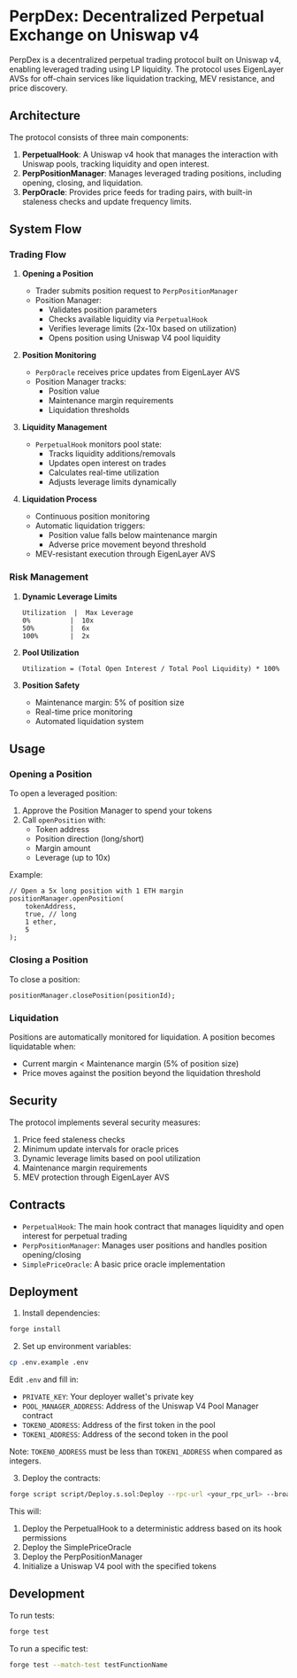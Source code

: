 # PerpDex: Decentralized Perpetual Exchange on Uniswap v4

PerpDex is a decentralized perpetual trading protocol built on Uniswap v4, enabling leveraged trading using LP liquidity. The protocol uses EigenLayer AVSs for off-chain services like liquidation tracking, MEV resistance, and price discovery.

## Architecture

The protocol consists of three main components:

1. **PerpetualHook**: A Uniswap v4 hook that manages the interaction with Uniswap pools, tracking liquidity and open interest.
2. **PerpPositionManager**: Manages leveraged trading positions, including opening, closing, and liquidation.
3. **PerpOracle**: Provides price feeds for trading pairs, with built-in staleness checks and update frequency limits.

## System Flow

### Trading Flow

1. **Opening a Position**

   - Trader submits position request to `PerpPositionManager`
   - Position Manager:
     - Validates position parameters
     - Checks available liquidity via `PerpetualHook`
     - Verifies leverage limits (2x-10x based on utilization)
     - Opens position using Uniswap V4 pool liquidity

2. **Position Monitoring**

   - `PerpOracle` receives price updates from EigenLayer AVS
   - Position Manager tracks:
     - Position value
     - Maintenance margin requirements
     - Liquidation thresholds

3. **Liquidity Management**

   - `PerpetualHook` monitors pool state:
     - Tracks liquidity additions/removals
     - Updates open interest on trades
     - Calculates real-time utilization
     - Adjusts leverage limits dynamically

4. **Liquidation Process**
   - Continuous position monitoring
   - Automatic liquidation triggers:
     - Position value falls below maintenance margin
     - Adverse price movement beyond threshold
   - MEV-resistant execution through EigenLayer AVS

### Risk Management

1. **Dynamic Leverage Limits**

   ```
   Utilization  |  Max Leverage
   0%          |  10x
   50%         |  6x
   100%        |  2x
   ```

2. **Pool Utilization**

   ```
   Utilization = (Total Open Interest / Total Pool Liquidity) * 100%
   ```

3. **Position Safety**
   - Maintenance margin: 5% of position size
   - Real-time price monitoring
   - Automated liquidation system

## Usage

### Opening a Position

To open a leveraged position:

1. Approve the Position Manager to spend your tokens
2. Call `openPosition` with:
   - Token address
   - Position direction (long/short)
   - Margin amount
   - Leverage (up to 10x)

Example:

```solidity
// Open a 5x long position with 1 ETH margin
positionManager.openPosition(
    tokenAddress,
    true, // long
    1 ether,
    5
);
```

### Closing a Position

To close a position:

```solidity
positionManager.closePosition(positionId);
```

### Liquidation

Positions are automatically monitored for liquidation. A position becomes liquidatable when:

- Current margin < Maintenance margin (5% of position size)
- Price moves against the position beyond the liquidation threshold

## Security

The protocol implements several security measures:

1. Price feed staleness checks
2. Minimum update intervals for oracle prices
3. Dynamic leverage limits based on pool utilization
4. Maintenance margin requirements
5. MEV protection through EigenLayer AVS

## Contracts

- `PerpetualHook`: The main hook contract that manages liquidity and open interest for perpetual trading
- `PerpPositionManager`: Manages user positions and handles position opening/closing
- `SimplePriceOracle`: A basic price oracle implementation

## Deployment

1. Install dependencies:

```bash
forge install
```

2. Set up environment variables:

```bash
cp .env.example .env
```

Edit `.env` and fill in:

- `PRIVATE_KEY`: Your deployer wallet's private key
- `POOL_MANAGER_ADDRESS`: Address of the Uniswap V4 Pool Manager contract
- `TOKEN0_ADDRESS`: Address of the first token in the pool
- `TOKEN1_ADDRESS`: Address of the second token in the pool

Note: `TOKEN0_ADDRESS` must be less than `TOKEN1_ADDRESS` when compared as integers.

3. Deploy the contracts:

```bash
forge script script/Deploy.s.sol:Deploy --rpc-url <your_rpc_url> --broadcast
```

This will:

1. Deploy the PerpetualHook to a deterministic address based on its hook permissions
2. Deploy the SimplePriceOracle
3. Deploy the PerpPositionManager
4. Initialize a Uniswap V4 pool with the specified tokens

## Development

To run tests:

```bash
forge test
```

To run a specific test:

```bash
forge test --match-test testFunctionName
```
